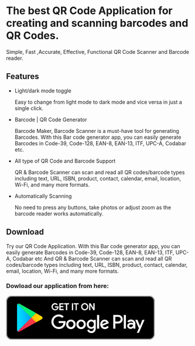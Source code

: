 
# The best QR Code Application for creating and scanning barcodes and QR Codes.

Simple, Fast ,Accurate, Effective, Functional QR Code Scanner and Barcode reader.


## Features

- Light/dark mode toggle 
    
    Easy to change from light mode to dark mode and vice versa in just a single click.
- Barcode | QR Code Generator

    Barcode Maker, Barcode Scanner is a must-have tool for generating Barcodes. With this Bar code generator app, you can easily generate Barcodes in Code-39, Code-128, EAN-8, EAN-13, ITF, UPC-A, Codabar etc.
- All type of QR Code and Barcode Support

    QR & Barcode Scanner can scan and read all QR codes/barcode types including text, URL, ISBN, product, contact, calendar, email, location, Wi-Fi, and many more formats.
- Automatically Scanning

    No need to press any buttons, take photos or adjust zoom as the barcode reader works automatically.
    


## Download
Try our QR Code Application. With this Bar code generator app, you can easily generate Barcodes in Code-39, Code-128, EAN-8, EAN-13, ITF, UPC-A, Codabar etc And QR & Barcode Scanner can scan and read all QR codes/barcode types including text, URL, ISBN, product, contact, calendar, email, location, Wi-Fi, and many more formats.


### Dowload our application from here:
[![Download](assets/images/appstore-android.svg)](https://play.google.com/store/apps/details?id=com.dev.qrcodescanner)
